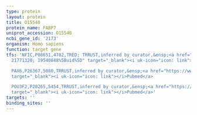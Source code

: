 ```yaml
---
type: protein
layout: protein
title: O15540
protein_name: FABP7
uniprot_accession: O15540
ncbi_gene_id: '2173'
organism: Homo sapiens
function: target gene
tfs: 'NFIC,P08651,4782,TRED; TRRUST,inferred by curator,&ensp;<a href="https://www.ncbi.nlm.nih.gov/pubmed/?term=10896661;
  21771320; 19540848%5Buid%5D" target="_blank"><i uk-icon="icon: link"></i>Pubmed</a>

  PAX6,P26367,5080,TRRUST,inferred by curator,&ensp;<a href="https://www.ncbi.nlm.nih.gov/pubmed/?term=22583899%5Buid%5D"
  target="_blank"><i uk-icon="icon: link"></i>Pubmed</a>

  POU3F2,P20265,5454,TRRUST,inferred by curator,&ensp;<a href="https://www.ncbi.nlm.nih.gov/pubmed/?term=21771320%5Buid%5D"
  target="_blank"><i uk-icon="icon: link"></i>Pubmed</a>'
targets: ''
binding_sites: ''
---
```


